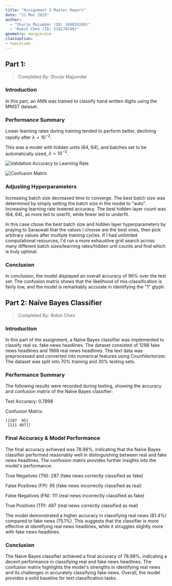 ```yaml
---
title: "Assignment 3 Master Report"
date: "21 Mar 2025"
author: 
  - "Shurjo Majumder (ID: 169035249)"
  - "Robin Chen (ID: 210178740)"
geometry: margin=2cm
classoption:
- twocolumn
---
```


## Part 1: 

> Completed By: Shurjo Majumder

### Introduction

In this part, an ANN was trained to classify hand written digits using the MNIST dataset.

### Performance Summary

Lower learning rates during training tended to perform better, declining rapidly after $\lambda = 10^{-2}$.


This was a model with hidden units (64, 64), and batches set to be automatically sized, $\lambda = 10^{-3}$. 

![Validation Accuracy to Learning Rate](../assets/validation.png)

![Confusion Matrix](../assets/confusion_matrix.png)

### Adjusting Hyperparameters

Increasing batch size decreased time to converge. The best batch size was determined by simply setting the batch size in the model to "auto". Increasing learning rate lowered accuracy. The best hidden layer count was (64, 64), as more led to overfit, while fewer led to underfit.

In this case chose the best batch size and hidden layer hyperparameters by praying to Saraswati that the values I choose are the best ones, then pick arbitrary values after multiple training cycles. If I had unlimited computational resources, I'd run a more exhaustive grid search across many different batch sizes/learning rates/hidden unit counts and find which is truly optimal.

### Conclusion

In conclusion, the model displayed an overall accuracy of 96% over the test set. The confusion matrix shows that the likelihood of mis-classification is fairly low, and the model is remarkably accurate in identifying the "1" glyph.

## Part 2: Naïve Bayes Classifier

> Completed By: Robin Chen

### Introduction

In this part of the assignment, a Naïve Bayes classifier was implemented to classify real vs. fake news headlines. The dataset consisted of 1298 fake news headlines and 1968 real news headlines. The text data was preprocessed and converted into numerical features using CountVectorizer. The dataset was split into 70% training and 30% testing sets.

### Performance Summary

The following results were recorded during testing, showing the accuracy and confusion matrix of the Naïve Bayes classifier:

Test Accuracy: 0.7898

Confusion Matrix:

```
[[287  95]
 [111 487]]
```

### Final Accuracy & Model Performance
The final accuracy achieved was 78.98%, indicating that the Naïve Bayes classifier performed reasonably well in distinguishing between real and fake news headlines. The confusion matrix provides further insights into the model's performance:

True Negatives (TN): 287 (fake news correctly classified as fake)

False Positives (FP): 95 (fake news incorrectly classified as real)

False Negatives (FN): 111 (real news incorrectly classified as fake)

True Positives (TP): 487 (real news correctly classified as real)

The model demonstrated a higher accuracy in classifying real news (81.4%) compared to fake news (75.1%). This suggests that the classifier is more effective at identifying real news headlines, while it struggles slightly more with fake news headlines.

### Conclusion
The Naïve Bayes classifier achieved a final accuracy of 78.98%, indicating a decent performance in classifying real and fake news headlines. The confusion matrix highlights the model's strengths in identifying real news and its challenges in accurately classifying fake news. Overall, the model provides a solid baseline for text classification tasks.
